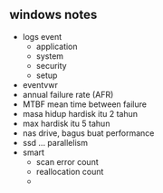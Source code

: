 ## windows notes
- logs event
    - application
    - system
    - security 
    - setup
- eventvwr
- annual failure rate (AFR)
- MTBF mean time between failure
- masa hidup hardisk itu 2 tahun
- max hardisk itu 5 tahun
- nas drive, bagus buat performance
- ssd ... parallelism
- smart
    - scan error count
    - reallocation count
    - 
